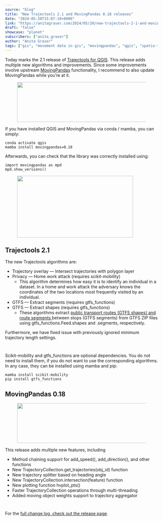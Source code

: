 ```yaml
---
source: "blog"
title: "New Trajectools 2.1 and MovingPandas 0.18 releases"
date: "2024-05-20T15:07:10+0000"
link: "https://anitagraser.com/2024/05/20/new-trajectools-2-1-and-movingpandas-0-18-releases/"
draft: "false"
showcase: "planet"
subscribers: ["anita_graser"]
author: "Anita Graser"
tags: ["gis", "movement data in gis", "movingpandas", "qgis", "spatio-temporal data", "trajectools", "movement data", "python", "trajectories"]
---
```


<p>Today marks the 2.1 release of <a href="https://plugins.qgis.org/plugins/processing_trajectory/version/2.1/">Trajectools for QGIS</a>. This release adds multiple new algorithms and improvements. Since some improvements involve upstream <a href="https://github.com/movingpandas/movingpandas/releases">MovingPandas</a> functionality, I recommend to also update MovingPandas while you&#8217;re at it.</p>



<figure class="wp-block-image size-large"><img alt="" class="wp-image-9007" height="131" src="https://anitagraser.com/wp-content/uploads/2024/05/trajectools2.png?w=545" width="545" /></figure>



<p>If you have installed QGIS and MovingPandas via conda / mamba, you can simply: </p>



<pre class="wp-block-code"><code>conda activate qgis
mamba install movingpandas=0.18</code></pre>



<p>Afterwards, you can check that the library was correctly installed using:</p>



<pre class="wp-block-code"><code>import movingpandas as mpd<br />mpd.show_versions()</code></pre>



<figure class="wp-block-image size-large"><img alt="" class="wp-image-8976" height="203" src="https://anitagraser.com/wp-content/uploads/2024/05/image-14.png?w=382" width="382" /></figure>



<h2 class="wp-block-heading">Trajectools 2.1</h2>



<p>The new Trajectools algorithms are: </p>



<ul class="wp-block-list">
<li>Trajectory overlay &#8212; Intersect trajectories with polygon layer</li>



<li>Privacy &#8212; Home work attack (requires scikit-mobility)
<ul class="wp-block-list">
<li>This algorithm determines how easy it is to identify an individual in a dataset. In a home and work attack the adversary knows the coordinates of the two locations most frequently visited by an individual. </li>
</ul>
</li>



<li>GTFS &#8212; Extract segments (requires gtfs_functions) </li>



<li>GTFS &#8212; Extract shapes (requires gtfs_functions)
<ul class="wp-block-list">
<li>These algorithms extract <a href="https://anitagraser.com/2024/05/04/gtfs-algorithms-about-to-land-in-trajectools/">public transport routes (GTFS shapes) and route segments </a>between stops (GTFS segments) from GTFS ZIP files using gtfs_functions.Feed.shapes and .segments, respectively. </li>
</ul>
</li>
</ul>



<p>Furthermore, we have fixed issue with previously ignored minimum trajectory length settings. </p>



<div class="wp-block-group"><div class="wp-block-group__inner-container is-layout-constrained wp-block-group-is-layout-constrained">
<div class="wp-block-columns is-layout-flex wp-container-core-columns-is-layout-1 wp-block-columns-is-layout-flex">
<div class="wp-block-column is-layout-flow wp-block-column-is-layout-flow">
<div class="wp-block-jetpack-tiled-gallery aligncenter is-style-rectangular"><div class=""><div class="tiled-gallery__gallery"><div class="tiled-gallery__row"><div class="tiled-gallery__col"><figure class="tiled-gallery__item"><img alt="" src="https://anitagraser.com/wp-content/uploads/2024/05/image-8.png" /></figure></div><div class="tiled-gallery__col"><figure class="tiled-gallery__item"><img alt="" src="https://anitagraser.com/wp-content/uploads/2024/05/image-6.png" /></figure></div></div></div></div></div>
</div>
</div>
</div></div>



<p>Scikit-mobility and gtfs_functions are optional dependencies. You do not need to install them, if you do not want to use the corresponding algorithms. In any case, they can be installed using mamba and pip: </p>



<pre class="wp-block-code"><code>mamba install scikit-mobility
pip install gtfs_functions</code></pre>



<h2 class="wp-block-heading">MovingPandas 0.18</h2>



<figure class="wp-block-image size-large"><img alt="" class="wp-image-9114" height="131" src="https://anitagraser.com/wp-content/uploads/2024/07/movingpandas-1.png?w=545" width="545" /></figure>



<p>This release adds multiple new features, including </p>



<ul class="wp-block-list">
<li>Method chaining support for add_speed(), add_direction(), and other functions</li>



<li>New TrajectoryCollection.get_trajectories(obj_id) function</li>



<li>New trajectory splitter based on heading angle </li>



<li>New TrajectoryCollection.intersection(feature)  function</li>



<li>New plotting function hvplot_pts() </li>



<li>Faster TrajectoryCollection operations through multi-threading</li>



<li>Added moving object weights support to trajectory aggregator </li>
</ul>



<div class="wp-block-jetpack-tiled-gallery aligncenter is-style-rectangular"><div class=""><div class="tiled-gallery__gallery"><div class="tiled-gallery__row"><div class="tiled-gallery__col"><figure class="tiled-gallery__item"><img alt="" src="https://anitagraser.com/wp-content/uploads/2024/05/image-13.png" /></figure></div><div class="tiled-gallery__col"><figure class="tiled-gallery__item"><img alt="" src="https://anitagraser.com/wp-content/uploads/2024/05/329805211-ad1a0822-e95b-43ee-96ed-4bd029bf26ce.png" /></figure></div></div></div></div></div>



<p>For the <a href="https://github.com/movingpandas/movingpandas/releases/tag/v0.18">full change log, check out the release page</a>.</p>



<p></p>
